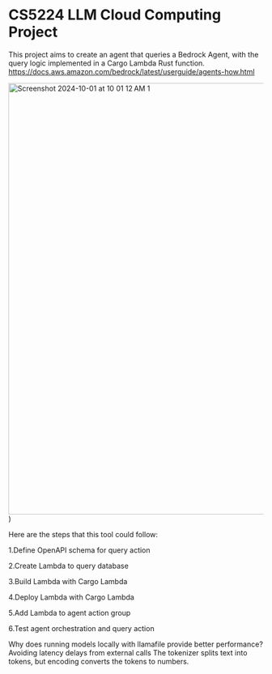 # CS5224 LLM Cloud Computing Project
This project aims to create an agent that queries a Bedrock Agent, with the query logic implemented in a Cargo Lambda Rust function.
https://docs.aws.amazon.com/bedrock/latest/userguide/agents-how.html

<img width="853" alt="Screenshot 2024-10-01 at 10 01 12 AM 1" src="https://github.com/user-attachments/assets/a6b6705d-4ec3-4853-87b4-82c7d1719b98">)



Here are the steps that this tool could follow:

1.Define OpenAPI schema for query action

2.Create Lambda to query database

3.Build Lambda with Cargo Lambda

4.Deploy Lambda with Cargo Lambda

5.Add Lambda to agent action group

6.Test agent orchestration and query action


Why does running models locally with llamafile provide better performance?
Avoiding latency delays from external calls
The tokenizer splits text into tokens, but encoding converts the tokens to numbers.
